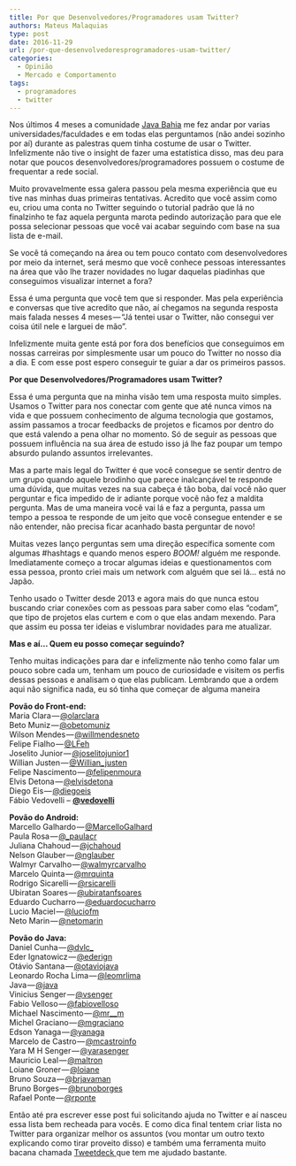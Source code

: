 ```yaml
---
title: Por que Desenvolvedores/Programadores usam Twitter?
authors: Mateus Malaquias
type: post
date: 2016-11-29
url: /por-que-desenvolvedoresprogramadores-usam-twitter/
categories:
  - Opinião
  - Mercado e Comportamento
tags:
  - programadores
  - twitter
---
```


<p class="graf graf--p graf--hasDropCapModel graf--hasDropCap">
  <span class="graf-dropCap">N</span>os últimos 4 meses a comunidade <a class="markup--anchor markup--p-anchor" href="https://twitter.com/javabahia" target="_blank">Java Bahia</a> me fez andar por varias universidades/faculdades e em todas elas perguntamos (não andei sozinho por aí) durante as palestras quem tinha costume de usar o Twitter. Infelizmente não tive o insight de fazer uma estatística disso, mas deu para notar que poucos desenvolvedores/programadores possuem o costume de frequentar a rede social.
</p>

<p class="graf graf--p">
  Muito provavelmente essa galera passou pela mesma experiência que eu tive nas minhas duas primeiras tentativas. Acredito que você assim como eu, criou uma conta no Twitter seguindo o tutorial padrão que lá no finalzinho te faz aquela pergunta marota pedindo autorização para que ele possa selecionar pessoas que você vai acabar seguindo com base na sua lista de e-mail.
</p>

<p class="graf graf--p">
  Se você tá começando na área ou tem pouco contato com desenvolvedores por meio da internet, será mesmo que você conhece pessoas interessantes na área que vão lhe trazer novidades no lugar daquelas piadinhas que conseguimos visualizar internet a fora?
</p>

<p class="graf graf--p">
  Essa é uma pergunta que você tem que si responder. Mas pela experiência e conversas que tive acredito que não, aí chegamos na segunda resposta mais falada nesses 4 meses — “Já tentei usar o Twitter, não consegui ver coisa útil nele e larguei de mão”.
</p>

<p class="graf graf--p">
  Infelizmente muita gente está por fora dos benefícios que conseguimos em nossas carreiras por simplesmente usar um pouco do Twitter no nosso dia a dia. E com esse post espero conseguir te guiar a dar os primeiros passos.
</p>

<p class="graf graf--p">
  <strong class="markup--strong markup--p-strong">Por que Desenvolvedores/Programadores usam Twitter?</strong>
</p>

<p class="graf graf--p">
  Essa é uma pergunta que na minha visão tem uma resposta muito simples. Usamos o Twitter para nos conectar com gente que até nunca vimos na vida e que possuem conhecimento de alguma tecnologia que gostamos, assim passamos a trocar feedbacks de projetos e ficamos por dentro do que está valendo a pena olhar no momento. Só de seguir as pessoas que possuem influência na sua área de estudo isso já lhe faz poupar um tempo absurdo pulando assuntos irrelevantes.
</p>

<p class="graf graf--p">
  Mas a parte mais legal do Twitter é que você consegue se sentir dentro de um grupo quando aquele brodinho que parece inalcançável te responde uma dúvida, que muitas vezes na sua cabeça é tão boba, daí você não quer perguntar e fica impedido de ir adiante porque você não fez a maldita pergunta. Mas de uma maneira você vai lá e faz a pergunta, passa um tempo a pessoa te responde de um jeito que você consegue entender e se não entender, não precisa ficar acanhado basta perguntar de novo!
</p>

<p class="graf graf--p">
  Muitas vezes lanço perguntas sem uma direção específica somente com algumas #hashtags e quando menos espero <em class="markup--em markup--p-em">BOOM! </em>alguém me responde. Imediatamente começo a trocar algumas ideias e questionamentos com essa pessoa, pronto criei mais um network com alguém que sei lá… está no Japão.
</p>

<p class="graf graf--p">
  Tenho usado o Twitter desde 2013 e agora mais do que nunca estou buscando criar conexões com as pessoas para saber como elas “codam”, que tipo de projetos elas curtem e com o que elas andam mexendo. Para que assim eu possa ter ideias e vislumbrar novidades para me atualizar.
</p>

<p class="graf graf--p">
  <strong class="markup--strong markup--p-strong">Mas e aí… Quem eu posso começar seguindo?</strong>
</p>

<p class="graf graf--p">
  Tenho muitas indicações para dar e infelizmente não tenho como falar um pouco sobre cada um, tenham um pouco de curiosidade e visitem os perfis dessas pessoas e analisam o que elas publicam. Lembrando que a ordem aqui não significa nada, eu só tinha que começar de alguma maneira
</p>

<p class="graf graf--p">
  <strong class="markup--strong markup--p-strong">Povão do Front-end:</strong><br /> Maria Clara — <a class="markup--anchor markup--p-anchor" title="Twitter profile for @olarclara" href="http://twitter.com/olarclara" target="_blank">@olarclara</a><br /> Beto Muniz — <a class="markup--anchor markup--p-anchor" title="Twitter profile for @obetomuniz" href="http://twitter.com/obetomuniz" target="_blank">@obetomuniz</a><br /> Wilson Mendes — <a class="markup--anchor markup--p-anchor" title="Twitter profile for @willmendesneto" href="http://twitter.com/willmendesneto" target="_blank">@willmendesneto</a><br /> Felipe Fialho — <a class="markup--anchor markup--p-anchor" title="Twitter profile for @LFeh" href="http://twitter.com/LFeh" target="_blank">@LFeh</a><br /> Joselito Junior — <a class="markup--anchor markup--p-anchor" title="Twitter profile for @joselitojunior1" href="http://twitter.com/joselitojunior1" target="_blank">@joselitojunior1</a><br /> Willian Justen — <a class="markup--anchor markup--p-anchor" title="Twitter profile for @Willian_justen" href="http://twitter.com/Willian_justen" target="_blank">@Willian_justen</a><br /> Felipe Nascimento — <a class="markup--anchor markup--p-anchor" title="Twitter profile for @felipenmoura" href="http://twitter.com/felipenmoura" target="_blank">@felipenmoura</a><br /> Elvis Detona — <a class="markup--anchor markup--p-anchor" title="Twitter profile for @elvisdetona" href="http://twitter.com/elvisdetona" target="_blank">@elvisdetona</a><br /> Diego Eis — <a href="https://twitter.com/diegoeis">@diegoeis</a><br /> Fábio Vedovelli &#8211; <strong><a class="ProfileHeaderCard-screennameLink u-linkComplex js-nav" href="https://twitter.com/vedovelli">@<span class="u-linkComplex-target">vedovelli</span></a></strong>
</p>

<p class="graf graf--p">
  <strong class="markup--strong markup--p-strong">Povão do Android:</strong><br /> Marcello Galhardo — <a class="markup--anchor markup--p-anchor" title="Twitter profile for @MarcelloGalhard" href="http://twitter.com/MarcelloGalhard" target="_blank">@MarcelloGalhard</a><br /> Paula Rosa — <a class="markup--anchor markup--p-anchor" title="Twitter profile for @_paulacr" href="http://twitter.com/_paulacr" target="_blank">@_paulacr</a><br /> Juliana Chahoud — <a class="markup--anchor markup--p-anchor" title="Twitter profile for @jchahoud" href="http://twitter.com/jchahoud" target="_blank">@jchahoud</a><br /> Nelson Glauber — <a class="markup--anchor markup--p-anchor" title="Twitter profile for @nglauber" href="http://twitter.com/nglauber" target="_blank">@nglauber</a><br /> Walmyr Carvalho — <a class="markup--anchor markup--p-anchor" title="Twitter profile for @walmyrcarvalho" href="http://twitter.com/walmyrcarvalho" target="_blank">@walmyrcarvalho</a><br /> Marcelo Quinta — <a class="markup--anchor markup--p-anchor" title="Twitter profile for @mrquinta" href="http://twitter.com/mrquinta" target="_blank">@mrquinta</a><br /> Rodrigo Sicarelli — <a class="markup--anchor markup--p-anchor" title="Twitter profile for @rsicarelli" href="http://twitter.com/rsicarelli" target="_blank">@rsicarelli</a><br /> Ubiratan Soares — <a class="markup--anchor markup--p-anchor" title="Twitter profile for @ubiratanfsoares" href="http://twitter.com/ubiratanfsoares" target="_blank">@ubiratanfsoares</a><br /> Eduardo Cucharro — <a class="markup--anchor markup--p-anchor" title="Twitter profile for @eduardocucharro" href="http://twitter.com/eduardocucharro" target="_blank">@eduardocucharro</a><br /> Lucio Maciel — <a class="markup--anchor markup--p-anchor" title="Twitter profile for @luciofm" href="http://twitter.com/luciofm" target="_blank">@luciofm</a><br /> Neto Marin — <a class="markup--anchor markup--p-anchor" title="Twitter profile for @netomarin" href="http://twitter.com/netomarin" target="_blank">@netomarin</a>
</p>

<p class="graf graf--p">
  <strong class="markup--strong markup--p-strong">Povão do Java:</strong><br /> Daniel Cunha — <a class="markup--anchor markup--p-anchor" title="Twitter profile for @dvlc_" href="http://twitter.com/dvlc_" target="_blank">@dvlc_</a><br /> Eder Ignatowicz — <a class="markup--anchor markup--p-anchor" title="Twitter profile for @ederign" href="http://twitter.com/ederign" target="_blank">@ederign</a><br /> Otávio Santana — <a class="markup--anchor markup--p-anchor" title="Twitter profile for @otaviojava" href="http://twitter.com/otaviojava" target="_blank">@otaviojava</a><br /> Leonardo Rocha Lima — <a class="markup--anchor markup--p-anchor" title="Twitter profile for @leomrlima" href="http://twitter.com/leomrlima" target="_blank">@leomrlima</a><br /> Java — <a class="markup--anchor markup--p-anchor" title="Twitter profile for @java" href="http://twitter.com/java" target="_blank">@java</a><br /> Vinicius Senger — <a class="markup--anchor markup--p-anchor" title="Twitter profile for @vsenger" href="http://twitter.com/vsenger" target="_blank">@vsenger</a><br /> Fabio Velloso — <a class="markup--anchor markup--p-anchor" title="Twitter profile for @fabiovelloso" href="http://twitter.com/fabiovelloso" target="_blank">@fabiovelloso</a><br /> Michael Nascimento — <a class="markup--anchor markup--p-anchor" title="Twitter profile for @mr__m" href="http://twitter.com/mr__m" target="_blank">@mr__m</a><br /> Michel Graciano — <a class="markup--anchor markup--p-anchor" title="Twitter profile for @mgraciano" href="http://twitter.com/mgraciano" target="_blank">@mgraciano</a><br /> Edson Yanaga — <a class="markup--anchor markup--p-anchor" title="Twitter profile for @yanaga" href="http://twitter.com/yanaga" target="_blank">@yanaga</a><br /> Marcelo de Castro — <a class="markup--anchor markup--p-anchor" title="Twitter profile for @mcastroinfo" href="http://twitter.com/mcastroinfo" target="_blank">@mcastroinfo</a><br /> Yara M H Senger — <a class="markup--anchor markup--p-anchor" title="Twitter profile for @yarasenger" href="http://twitter.com/yarasenger" target="_blank">@yarasenger</a><br /> Mauricio Leal — <a class="markup--anchor markup--p-anchor" title="Twitter profile for @maltron" href="http://twitter.com/maltron" target="_blank">@maltron</a><br /> Loiane Groner — <a class="markup--anchor markup--p-anchor" title="Twitter profile for @loiane" href="http://twitter.com/loiane" target="_blank">@loiane</a><br /> Bruno Souza — <a class="markup--anchor markup--p-anchor" title="Twitter profile for @brjavaman" href="http://twitter.com/brjavaman" target="_blank">@brjavaman</a><br /> Bruno Borges — <a class="markup--anchor markup--p-anchor" title="Twitter profile for @brunoborges" href="http://twitter.com/brunoborges" target="_blank">@brunoborges</a><br /> Rafael Ponte — <a class="markup--anchor markup--p-anchor" title="Twitter profile for @rponte" href="http://twitter.com/rponte" target="_blank">@rponte</a>
</p>

<p class="graf graf--p">
  Então até pra escrever esse post fui solicitando ajuda no Twitter e aí nasceu essa lista bem recheada para vocês. E como dica final tentem criar lista no Twitter para organizar melhor os assuntos (vou montar um outro texto explicando como tirar proveito disso) e também uma ferramenta muito bacana chamada <a class="markup--anchor markup--p-anchor" href="https://tweetdeck.twitter.com/" target="_blank">Tweetdeck </a>que tem me ajudado bastante.
</p>
